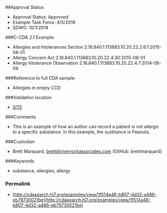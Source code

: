 ##Approval Status 

* Approval Status: Approved
* Example Task Force: 4/5/2018
* SDWG: 10/1/2018

###C-CDA 2.1 Example:

* Allergies and Intolerances Section 2.16.840.1.113883.10.20.22.2.6.1:2015-08-01
* Allergy Concern Act 2.16.840.1.113883.10.20.22.4.30:2015-08-01
* Allergy Intolerance Observation 2.16.840.1.113883.10.20.22.4.7:2014-06-09

###Reference to full CDA sample:

* Allergies in empty CCD


###Validation location

* [SITE](https://sitenv.org/sandbox-ccda/ccda-validator)

###Comments

* This is an example of how an author can record a patient is not allergic to a specific substance. In this example, the susbtance is Peanuts.

###Custodian

* Brett Marquard, brett@riverrockassociates.com (GitHub: brettmarquard)

###Keywords

* substance, allergies, allergy


### Permalink 

* [http://cdasearch.hl7.org/examples/view/1f514a48-b807-4d32-a486-eb79730021be](http://cdasearch.hl7.org/examples/view/1f514a48-b807-4d32-a486-eb79730021be)